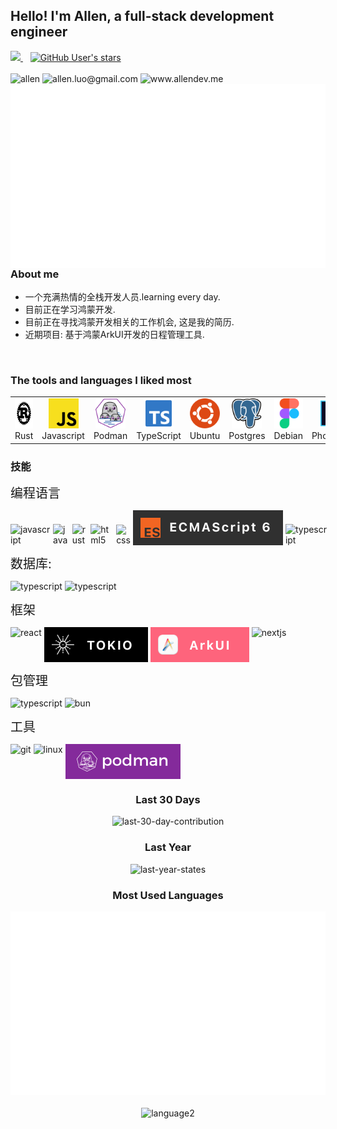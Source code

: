 <div align="start">  
<h2>Hello! I'm Allen,<span > a full-stack development engineer</span> </h2>
<a href="https://github.com/yymm120">
    <img src="https://komarev.com/ghpvc/?username=yymm120&abbreviated=true&style=for-the-badge" />
</a>&nbsp;&nbsp;
<a href=""><img alt="GitHub User's stars" src="https://img.shields.io/github/stars/yymm120?style=for-the-badge&labelColor=%23292929&color=%23555555">
</a>
<br/>
<br/>
<a>
<img alt="allen" src="https://img.shields.io/badge/allen-blue?style=flat-square&logo=wechat&logoColor=white">
</a>
<a>
<img alt="allen.luo@gmail.com" src="https://img.shields.io/badge/allen.luo%40gmail.com-blue?style=flat-square&logo=gmail&logoColor=white">
</a>
<a>
<img alt="www.allendev.me" src="https://img.shields.io/badge/www.allendev.me-blue?style=flat-square&logo=homepage&logoColor=white">
</a>

<a align="end">
  <img src="https://raw.githubusercontent.com/yymm120/github-stats/refs/heads/master/generated/overview.svg" alt="git-stats-overview" align="right">
</a>

<p align="start">

<h3> About me </h3>

- 一个充满热情的全栈开发人员.learning every day.
- 目前正在学习鸿蒙开发.
- 目前正在寻找鸿蒙开发相关的工作机会, 这是我的简历.
- 近期项目: 基于鸿蒙ArkUI开发的日程管理工具.

</p>


</br>


### The tools and languages ​​I liked most

<table>
  <tr>
    <td align="center" width="96">
      <a href="#The-tools-and-languages-I-liked-most">
        <img src="./img/rust.svg" width="48" height="48" alt="Rust" />
      </a>
      <br>Rust
    </td>
    <td align="center" width="96">
      <a href="#The-tools-and-languages-I-liked-most">
        <img src="./img/javascript.svg" width="48" height="48" alt="Javascript" />
      </a>
      <br>Javascript
    </td>
    <td align="center" width="96">
      <a href="#The-tools-and-languages-I-liked-most">
        <img src="./img/podman.svg" width="48" height="48" alt="Podman" />
      </a>
      <br>Podman
    </td>
    <td align="center" width="96">
      <a href="#The-tools-and-languages-I-liked-most">
        <img src="./img/typescript.svg" width="48" height="48" alt="TypeScript" />
      </a>
      <br>TypeScript
    </td>
    <td align="center" width="96">
      <a href="#The-tools-and-languages-I-liked-most" >
        <img src="./img/ubuntu.svg" width="48" height="48" alt="Ubuntu" />
      </a>
      <br>Ubuntu
    </td>
    <td align="center" width="96"> 
      <a href="#The-tools-and-languages-I-liked-most" >
        <img src="./img/postgresql.svg" width="48" height="48" alt="Postgres" />
      </a>
      <br>Postgres
    </td>
    <td align="center"  width="96">
      <a href="#The-tools-and-languages-I-liked-most">
        <img src="./img/figma.svg" width="48" height="48" alt="Figma" />
      </a>
      <br>Debian
    </td>
    <td align="center" width="96">
      <a href="#The-tools-and-languages-I-liked-most" >
        <img src="./img/photoshop.svg" width="48" height="48" alt="Photoshop" />
      </a>
      <br>Photoshop
    </td>
  </tr>
</table>

### 技能
<span style="font-size: 20px">编程语言</span>

<span style="display:flex; align-items: end; gap: 4px">
    <img style="" src="https://img.shields.io/badge/javascript-%23323330.svg?style=for-the-badge&logo=javascript&logoColor=%23F7DF1E" alt="javascript" >
    <img alt="java" src="https://img.shields.io/badge/java-%23ED8B00.svg?style=for-the-badge&logo=openjdk&logoColor=white">
    <img alt="rust" src="https://img.shields.io/badge/Rust-white?style=for-the-badge&logo=rust&logoColor=black">
<img alt="html5" src="https://img.shields.io/badge/HTML5-E34F26?style=for-the-badge&logo=html5&logoColor=white">
    <img alt="css" src="https://img.shields.io/badge/CSS3-1572B6?style=for-the-badge&logo=css3&logoColor=white">
    <img alt="rust" src="./img/es6.svg">
    <img alt="typescript" src="https://img.shields.io/badge/typescript-%23007ACC.svg?style=for-the-badge&logo=typescript&logoColor=white">
</span>

<span style="font-size: 20px">数据库:</span>

<span style="display: flex; gap: 4px;">
<img alt="typescript" src="https://img.shields.io/badge/PostgreSQL-316192?style=for-the-badge&logo=postgresql&logoColor=white">
    <img alt="typescript" src="https://img.shields.io/badge/redis-%23DD0031.svg?&style=for-the-badge&logo=redis&logoColor=white">
</span>

<span style="font-size: 20px">框架</span>

<span style="display: flex; gap: 4px;">
<img alt="react" src="https://img.shields.io/badge/React-20232A?style=for-the-badge&logo=react&logoColor=61DAFB">
<img alt="Axum" src="./img/tokio.svg">
<img alt="arkUI" src="./img/arkui.svg">
<img alt="nextjs" src="https://img.shields.io/badge/next%20js-000000?style=for-the-badge&logo=nextdotjs&logoColor=white">
</span>

<span style="font-size: 20px">包管理</span>

<span style="display: flex; gap: 4px;">
<img alt="typescript" src="https://img.shields.io/badge/npm-CB3837?style=for-the-badge&logo=npm&logoColor=white">
<img alt="bun" src="https://img.shields.io/badge/Bun-%23000000.svg?style=for-the-badge&logo=bun&logoColor=white">
</span>

<span style="font-size: 20px">工具</span>

<span style="display: flex; gap: 4px;">
    <img alt="git" src="https://img.shields.io/badge/GIT-E44C30?style=for-the-badge&logo=git&logoColor=white">
    <img alt="linux" src="https://img.shields.io/badge/Linux-FCC624?style=for-the-badge&logo=linux&logoColor=black">
    <img alt="podman" src="./img/podman-badge.svg">
</span> 


<div align="center">

<h3> Last 30 Days </h3>

<picture>
  <source media="(min-width: 768px) and (prefers-color-scheme: light)" srcset="https://github-readme-activity-graph.vercel.app/graph?username=yymm120&theme=github">

  <source media="(max-width: 768px) and (prefers-color-scheme: dark)" srcset="https://github-readme-activity-graph.vercel.app/graph?username=yymm120&theme=react_dark">

  <img alt="last-30-day-contribution" src="https://github-readme-activity-graph.vercel.app/graph?username=yymm120&theme=react-dark">
</picture>


<h3> Last Year </h3>


<picture>
  <source media="(min-width: 768px) and (prefers-color-scheme: light)" srcset="https://github-profile-summary-cards.vercel.app/api/cards/profile-details?username=yymm120&theme=github">

  <source media="(max-width: 768px) and (prefers-color-scheme: dark)" srcset="https://github-profile-summary-cards.vercel.app/api/cards/profile-details?username=yymm120&theme=github_dark">

  <img alt="last-year-states" src="https://github-profile-summary-cards.vercel.app/api/cards/profile-details?username=yymm120&theme=github_dark">
</picture>


### Most Used Languages 

<picture>
  <source media="(min-width: 768px) and (prefers-color-scheme: light)" srcset="https://raw.githubusercontent.com/yymm120/github-stats/refs/heads/master/generated/languages.svs">

  <source media="(max-width: 768px) and (prefers-color-scheme: dark)" srcset="https://raw.githubusercontent.com/yymm120/github-stats/refs/heads/master/generated/languages.svg#gh-dark-mode-only">

  <img src="https://raw.githubusercontent.com/yymm120/github-stats/refs/heads/master/generated/languages.svg#gh-dark-mode-only" alt="Language Most Used" title="My writing on DEV">
</picture>

<br/>
<br/>

<picture>
  <source media="(min-width: 768px) and (prefers-color-scheme: light)" srcset="https://github-readme-stats.vercel.app/api/top-langs/?username=yymm120">

  <source media="(max-width: 768px) and (prefers-color-scheme: dark)" srcset="https://github-readme-stats.vercel.app/api/top-langs/?username=yymm120&theme=dark">

  <img alt="language2" src="https://github-readme-stats.vercel.app/api/top-langs/?username=yymm120&theme=dark">
</picture>




</div>
</div>

